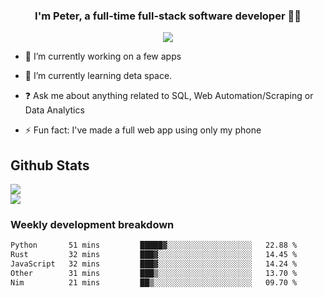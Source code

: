 
### <div align="center">I'm Peter, a full-time full-stack software developer 👨‍💻</div>  
<div align="center">
<a href="https://ko-fi.com/theofficialpeter" target="_blank" style="display: inline-block;">
                <img
                    src="https://img.shields.io/badge/Donate-Ko--fi-F16061.svg?style=flat-square&logo=ko-fi" 
                    align="center"
                />
            </a> 
</div>  

- 🔭 I’m currently working on a few apps  
  

- 🌱 I’m currently learning deta space.  
  

- ❓ Ask me about anything related to SQL, Web Automation/Scraping or Data Analytics  
  

- ⚡ Fun fact: I've made a full web app using only my phone  
  



## Github Stats  
![](https://github-readme-stats.vercel.app/api?username=TheOfficialPeter&theme=tokyonight&hide_border=true&include_all_commits=false&count_private=false)<br/>
![](https://github-readme-stats.vercel.app/api/top-langs/?username=TheOfficialPeter&theme=tokyonight&hide_border=true&include_all_commits=false&count_private=false&layout=compact)

<h3>Weekly development breakdown</h3>

<!--START_SECTION:waka-->

```txt
Python       51 mins         █████▓░░░░░░░░░░░░░░░░░░░   22.88 %
Rust         32 mins         ███▓░░░░░░░░░░░░░░░░░░░░░   14.45 %
JavaScript   32 mins         ███▓░░░░░░░░░░░░░░░░░░░░░   14.24 %
Other        31 mins         ███▒░░░░░░░░░░░░░░░░░░░░░   13.70 %
Nim          21 mins         ██▒░░░░░░░░░░░░░░░░░░░░░░   09.70 %
```

<!--END_SECTION:waka-->

